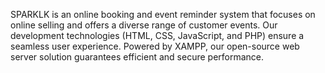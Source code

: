 SPARKLK is an online booking and event reminder system that focuses on online selling and offers a diverse range of customer events. Our development technologies (HTML, CSS, JavaScript, and PHP) ensure a seamless user experience. Powered by XAMPP, our open-source web server solution guarantees efficient and secure performance.
